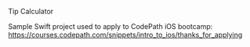 Tip Calculator

Sample Swift project used to apply to CodePath iOS bootcamp:
https://courses.codepath.com/snippets/intro_to_ios/thanks_for_applying
